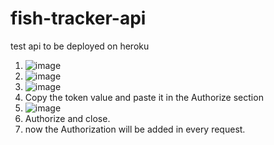# fish-tracker-api
 test api to be deployed on heroku
1. ![image](https://user-images.githubusercontent.com/26566374/117567102-149a1980-b0d8-11eb-9baf-8f48ffee51d8.png)
2. ![image](https://user-images.githubusercontent.com/26566374/117549268-fdffae00-b056-11eb-9b15-6e81304afeb8.png)
3. ![image](https://user-images.githubusercontent.com/26566374/117549336-76ff0580-b057-11eb-9740-05105ccf2e3d.png)
4. Copy the token value and paste it in the Authorize section
5. ![image](https://user-images.githubusercontent.com/26566374/117549373-b3326600-b057-11eb-9036-34ee051b714c.png)
6. Authorize and close.
7. now the Authorization will be added in every request.
